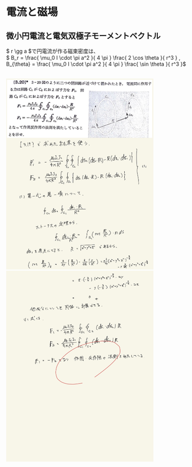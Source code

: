 <script type="text/javascript" async src="https://cdnjs.cloudflare.com/ajax/libs/mathjax/2.7.7/MathJax.js?config=TeX-MML-AM_CHTML">

</script>

<script type="text/x-mathjax-config">
 MathJax.Hub.Config({
 tex2jax: {
 inlineMath: [['$', '$'] ],
 displayMath: [ ['$$','$$'], ["\\[","\\]"] ]
 }
 });
</script>

# 電流と磁場
## 微小円電流と電気双極子モーメントベクトル

$ r \gg a $で円電流が作る磁束密度は、
<br>
$ B_r = \frac{ \mu_0 I \cdot \pi a^2 }{ 4 \pi } \frac{ 2 \cos \theta }{ r^3 } , B_{\theta} = \frac{ \mu_0 I \cdot \pi a^2 }{ 4 \pi } \frac{ \sin \theta }{ r^3 }$
<br>
<br>

<img width="400" alt="electromagnetism-127" src="./images/ecmf-20/Electromagnetism-127.jpg">
<img width="400" alt="electromagnetism-128" src="./images/ecmf-20/Electromagnetism-128.jpg">